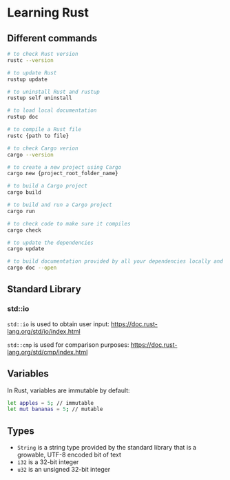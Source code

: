 # Learning Rust

## Different commands

```bash
# to check Rust version
rustc --version

# to update Rust
rustup update

# to uninstall Rust and rustup
rustup self uninstall

# to load local documentation
rustup doc

# to compile a Rust file
rustc {path to file}

# to check Cargo verion
cargo --version

# to create a new project using Cargo
cargo new {project_root_folder_name}

# to build a Cargo project
cargo build

# to build and run a Cargo project
cargo run

# to check code to make sure it compiles
cargo check

# to update the dependencies
cargo update

# to build documentation provided by all your dependencies locally and open it in your browser
cargo doc --open 
```

## Standard Library

### std::io

`std::io` is used to obtain user input: https://doc.rust-lang.org/std/io/index.html

`std::cmp` is used for comparison purposes: https://doc.rust-lang.org/std/cmp/index.html

## Variables

In Rust, variables are immutable by default:

```bash
let apples = 5; // immutable
let mut bananas = 5; // mutable
```

## Types

- `String` is a string type provided by the standard library that is a growable, UTF-8 encoded bit of text
- `i32` is a 32-bit integer
- `u32` is an unsigned 32-bit integer
